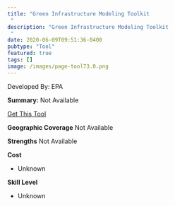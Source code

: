 ```yaml
---
title: "Green Infrastructure Modeling Toolkit "
description: "Green Infrastructure Modeling Toolkit "
date: 2020-06-09T09:51:36-0400
pubtype: "Tool"
featured: true
tags: []
image: /images/page-tool73.0.png
---
```

Developed By: EPA

**Summary:** Not Available

<a href="https://www.epa.gov/water-research/green-infrastructure-modeling-toolkit" target="_blank">Get This Tool</a>

__**Geographic Coverage**__
Not Available

__**Strengths**__
Not Available

__**Cost**__
- Unknown

__**Skill Level**__
- Unknown
